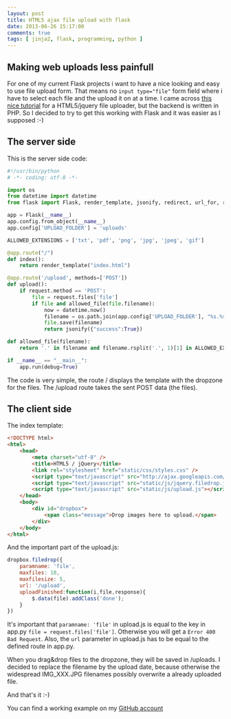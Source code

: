 ```yaml
---
layout: post
title: HTML5 ajax file upload with flask
date: 2013-06-26 15:17:00
comments: true
tags: [ jinja2, flask, programming, python ]
---
```


## Making web uploads less painfull

For one of my current Flask projects i want to have a nice looking and easy to use file upload form. 
That means no `input type="file"` form field where i have to select each file and the upload it on at a time.
I came across [this nice tutorial](http://tutorialzine.com/2011/09/html5-file-upload-jquery-php) for a HTML5/jquery file uploader, but the backend is written in PHP.
So I decided to try to get this working with Flask and it was easier as I supposed :-)

<!--more-->

## The server side

This is the server side code:

```python
#!/usr/bin/python
# -*- coding: utf-8 -*-

import os
from datetime import datetime
from flask import Flask, render_template, jsonify, redirect, url_for, request

app = Flask(__name__)
app.config.from_object(__name__)
app.config['UPLOAD_FOLDER'] = 'uploads'

ALLOWED_EXTENSIONS = ['txt', 'pdf', 'png', 'jpg', 'jpeg', 'gif']

@app.route("/")
def index():
    return render_template("index.html")

@app.route('/upload', methods=['POST'])
def upload():
    if request.method == 'POST':
        file = request.files['file']
        if file and allowed_file(file.filename):
            now = datetime.now()
            filename = os.path.join(app.config['UPLOAD_FOLDER'], "%s.%s" % (now.strftime("%Y-%m-%d-%H-%M-%S-%f"), file.filename.rsplit('.', 1)[1]))
            file.save(filename)
            return jsonify({"success":True})

def allowed_file(filename):
    return '.' in filename and filename.rsplit('.', 1)[1] in ALLOWED_EXTENSIONS

if __name__ == "__main__":
    app.run(debug=True)
```

The code is very simple, the route / displays the template with the dropzone for the files.
The /upload route takes the sent POST data (the files).

## The client side

The index template:

```html
<!DOCTYPE html>
<html>
    <head>
        <meta charset="utf-8" />
        <title>HTML5 / jQuery</title>
        <link rel="stylesheet" href="static/css/styles.css" />
        <script type="text/javascript" src="http://ajax.googleapis.com/ajax/libs/jquery/2.0.2/jquery.min.js"></script>
        <script type="text/javascript" src="static/js/jquery.filedrop.js"></script>
        <script type="text/javascript" src="static/js/upload.js"></script>
    </head>
    <body>
        <div id="dropbox">
            <span class="message">Drop images here to upload.</span>
        </div>
    </body>
</html>
```

And the important part of the upload.js:

```js
dropbox.filedrop({
    paramname: 'file',
    maxfiles: 10,
    maxfilesize: 5,
    url: '/upload',
    uploadFinished:function(i,file,response){
        $.data(file).addClass('done');
    }
})
```
    
It's important that `paramname: 'file'` in upload.js is equal to the key in app.py `file = request.files['file']`. Otherwise you will get a `Error 400 Bad Request`.
Also, the `url` parameter in upload.js has to be equal to the defined route in app.py.

When you drag&drop files to the dropzone, they will be saved in /uploads. I decided to replace the filename by the upload date, because otherwise the widespread IMG_XXX.JPG filenames possibly overwrite a already uploaded file.

And that's it :-)

You can find a working example on my [GitHub account](https://github.com/Bouni/HTML5-jQuery-Flask-file-upload)
